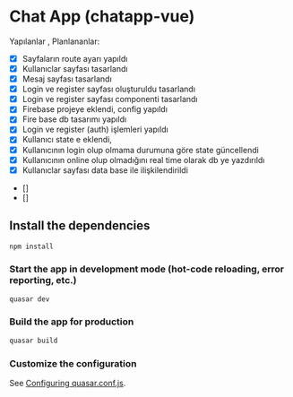 # Chat App (chatapp-vue)

Yapılanlar , Planlananlar:

- [x] Sayfaların route ayarı yapıldı
- [x] Kullanıclar sayfası tasarlandı
- [x] Mesaj sayfası tasarlandı
- [x] Login ve register sayfası oluşturuldu tasarlandı
- [x] Login ve register sayfası componenti tasarlandı
- [x] Firebase projeye eklendi, config yapıldı
- [x] Fire base db tasarımı yapıldı
- [x] Login ve register (auth) işlemleri yapıldı
- [x] Kullanıcı state e eklendi,
- [x] Kullanıcının login olup olmama durumuna göre state güncellendi
- [x] Kullanıcının online olup olmadığını real time olarak db ye yazdırıldı
- [x] Kullanıclar sayfası data base ile ilişkilendirildi
- []
- []

## Install the dependencies

```bash
npm install
```

### Start the app in development mode (hot-code reloading, error reporting, etc.)

```bash
quasar dev
```

### Build the app for production

```bash
quasar build
```

### Customize the configuration

See [Configuring quasar.conf.js](https://v2.quasar.dev/quasar-cli/quasar-conf-js).

